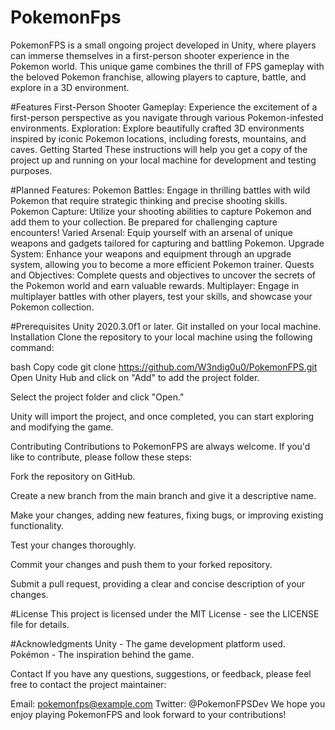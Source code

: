 # PokemonFps

PokemonFPS is a small ongoing project developed in Unity, where players can immerse themselves in a first-person shooter experience in the Pokemon world. This unique game combines the thrill of FPS gameplay with the beloved Pokemon franchise, allowing players to capture, battle, and explore in a 3D environment.

#Features
First-Person Shooter Gameplay: Experience the excitement of a first-person perspective as you navigate through various Pokemon-infested environments.
Exploration: Explore beautifully crafted 3D environments inspired by iconic Pokemon locations, including forests, mountains, and caves.
Getting Started
These instructions will help you get a copy of the project up and running on your local machine for development and testing purposes.

#Planned Features:
Pokemon Battles: Engage in thrilling battles with wild Pokemon that require strategic thinking and precise shooting skills.
Pokemon Capture: Utilize your shooting abilities to capture Pokemon and add them to your collection. Be prepared for challenging capture encounters!
Varied Arsenal: Equip yourself with an arsenal of unique weapons and gadgets tailored for capturing and battling Pokemon.
Upgrade System: Enhance your weapons and equipment through an upgrade system, allowing you to become a more efficient Pokemon trainer.
Quests and Objectives: Complete quests and objectives to uncover the secrets of the Pokemon world and earn valuable rewards.
Multiplayer: Engage in multiplayer battles with other players, test your skills, and showcase your Pokemon collection.


#Prerequisites
Unity 2020.3.0f1 or later.
Git installed on your local machine.
Installation
Clone the repository to your local machine using the following command:

bash
Copy code
git clone https://github.com/W3ndig0u0/PokemonFPS.git
Open Unity Hub and click on "Add" to add the project folder.

Select the project folder and click "Open."

Unity will import the project, and once completed, you can start exploring and modifying the game.

Contributing
Contributions to PokemonFPS are always welcome. If you'd like to contribute, please follow these steps:

Fork the repository on GitHub.

Create a new branch from the main branch and give it a descriptive name.

Make your changes, adding new features, fixing bugs, or improving existing functionality.

Test your changes thoroughly.

Commit your changes and push them to your forked repository.

Submit a pull request, providing a clear and concise description of your changes.

#License
This project is licensed under the MIT License - see the LICENSE file for details.

#Acknowledgments
Unity - The game development platform used.
Pokémon - The inspiration behind the game.

Contact
If you have any questions, suggestions, or feedback, please feel free to contact the project maintainer:

Email: pokemonfps@example.com
Twitter: @PokemonFPSDev
We hope you enjoy playing PokemonFPS and look forward to your contributions!
